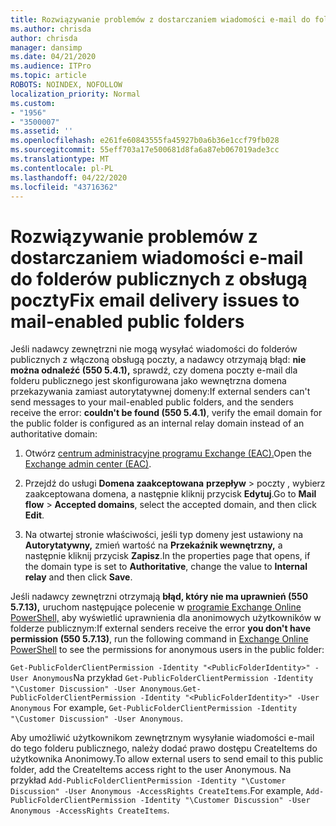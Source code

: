 ```yaml
---
title: Rozwiązywanie problemów z dostarczaniem wiadomości e-mail do folderów publicznych z obsługą poczty
ms.author: chrisda
author: chrisda
manager: dansimp
ms.date: 04/21/2020
ms.audience: ITPro
ms.topic: article
ROBOTS: NOINDEX, NOFOLLOW
localization_priority: Normal
ms.custom:
- "1956"
- "3500007"
ms.assetid: ''
ms.openlocfilehash: e261fe60843555fa45927b0a6b36e1ccf79fb028
ms.sourcegitcommit: 55eff703a17e500681d8fa6a87eb067019ade3cc
ms.translationtype: MT
ms.contentlocale: pl-PL
ms.lasthandoff: 04/22/2020
ms.locfileid: "43716362"
---
```

# <a name="fix-email-delivery-issues-to-mail-enabled-public-folders"></a><span data-ttu-id="932ed-102">Rozwiązywanie problemów z dostarczaniem wiadomości e-mail do folderów publicznych z obsługą poczty</span><span class="sxs-lookup"><span data-stu-id="932ed-102">Fix email delivery issues to mail-enabled public folders</span></span>

<span data-ttu-id="932ed-103">Jeśli nadawcy zewnętrzni nie mogą wysyłać wiadomości do folderów publicznych z włączoną obsługą poczty, a nadawcy otrzymają błąd: **nie można odnaleźć (550 5.4.1),** sprawdź, czy domena poczty e-mail dla folderu publicznego jest skonfigurowana jako wewnętrzna domena przekazywania zamiast autorytatywnej domeny:</span><span class="sxs-lookup"><span data-stu-id="932ed-103">If external senders can't send messages to your mail-enabled public folders, and the senders receive the error: **couldn't be found (550 5.4.1)**, verify the email domain for the public folder is configured as an internal relay domain instead of an authoritative domain:</span></span>

1. <span data-ttu-id="932ed-104">Otwórz [centrum administracyjne programu Exchange (EAC).](https://docs.microsoft.com/Exchange/exchange-admin-center)</span><span class="sxs-lookup"><span data-stu-id="932ed-104">Open the [Exchange admin center (EAC)](https://docs.microsoft.com/Exchange/exchange-admin-center).</span></span>

2. <span data-ttu-id="932ed-105">Przejdź do usługi **Domena zaakceptowana** **przepływ** \> poczty , wybierz zaakceptowana domena, a następnie kliknij przycisk **Edytuj**.</span><span class="sxs-lookup"><span data-stu-id="932ed-105">Go to **Mail flow** \> **Accepted domains**, select the accepted domain, and then click **Edit**.</span></span>

3. <span data-ttu-id="932ed-106">Na otwartej stronie właściwości, jeśli typ domeny jest ustawiony na **Autorytatywny,** zmień wartość na **Przekaźnik wewnętrzny,** a następnie kliknij przycisk **Zapisz**.</span><span class="sxs-lookup"><span data-stu-id="932ed-106">In the properties page that opens, if the domain type is set to **Authoritative**, change the value to **Internal relay** and then click **Save**.</span></span>

<span data-ttu-id="932ed-107">Jeśli nadawcy zewnętrzni otrzymają **błąd, który nie ma uprawnień (550 5.7.13),** uruchom następujące polecenie w [programie Exchange Online PowerShell,](https://docs.microsoft.com/powershell/exchange/exchange-online/connect-to-exchange-online-powershell/connect-to-exchange-online-powershell) aby wyświetlić uprawnienia dla anonimowych użytkowników w folderze publicznym:</span><span class="sxs-lookup"><span data-stu-id="932ed-107">If external senders receive the error **you don't have permission (550 5.7.13)**, run the following command in [Exchange Online PowerShell](https://docs.microsoft.com/powershell/exchange/exchange-online/connect-to-exchange-online-powershell/connect-to-exchange-online-powershell) to see the permissions for anonymous users in the public folder:</span></span>

<span data-ttu-id="932ed-108">`Get-PublicFolderClientPermission -Identity "<PublicFolderIdentity>" -User Anonymous`Na przykład `Get-PublicFolderClientPermission -Identity "\Customer Discussion" -User Anonymous`.</span><span class="sxs-lookup"><span data-stu-id="932ed-108">`Get-PublicFolderClientPermission -Identity "<PublicFolderIdentity>" -User Anonymous` For example, `Get-PublicFolderClientPermission -Identity "\Customer Discussion" -User Anonymous`.</span></span>

<span data-ttu-id="932ed-109">Aby umożliwić użytkownikom zewnętrznym wysyłanie wiadomości e-mail do tego folderu publicznego, należy dodać prawo dostępu CreateItems do użytkownika Anonimowy.</span><span class="sxs-lookup"><span data-stu-id="932ed-109">To allow external users to send email to this public folder, add the CreateItems access right to the user Anonymous.</span></span> <span data-ttu-id="932ed-110">Na przykład `Add-PublicFolderClientPermission -Identity "\Customer Discussion" -User Anonymous -AccessRights CreateItems`.</span><span class="sxs-lookup"><span data-stu-id="932ed-110">For example, `Add-PublicFolderClientPermission -Identity "\Customer Discussion" -User Anonymous -AccessRights CreateItems`.</span></span>
